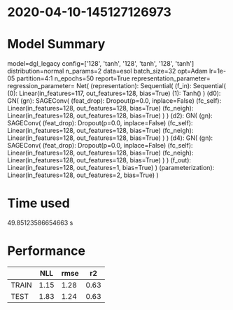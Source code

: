 2020-04-10-145127126973
===========================
# Model Summary
model=dgl_legacy
config=['128', 'tanh', '128', 'tanh', '128', 'tanh']
distribution=normal
n_params=2
data=esol
batch_size=32
opt=Adam
lr=1e-05
partition=4:1
n_epochs=50
report=True
representation_parameter=
regression_parameter=
Net(
  (representation): Sequential(
    (f_in): Sequential(
      (0): Linear(in_features=117, out_features=128, bias=True)
      (1): Tanh()
    )
    (d0): GN(
      (gn): SAGEConv(
        (feat_drop): Dropout(p=0.0, inplace=False)
        (fc_self): Linear(in_features=128, out_features=128, bias=True)
        (fc_neigh): Linear(in_features=128, out_features=128, bias=True)
      )
    )
    (d2): GN(
      (gn): SAGEConv(
        (feat_drop): Dropout(p=0.0, inplace=False)
        (fc_self): Linear(in_features=128, out_features=128, bias=True)
        (fc_neigh): Linear(in_features=128, out_features=128, bias=True)
      )
    )
    (d4): GN(
      (gn): SAGEConv(
        (feat_drop): Dropout(p=0.0, inplace=False)
        (fc_self): Linear(in_features=128, out_features=128, bias=True)
        (fc_neigh): Linear(in_features=128, out_features=128, bias=True)
      )
    )
    (f_out): Linear(in_features=128, out_features=1, bias=True)
  )
  (parameterization): Linear(in_features=128, out_features=2, bias=True)
)
# Time used
49.85123586654663 s
# Performance 
|              |NLL           |rmse          |r2            |
|------------- |------------- |------------- |------------- |
|TRAIN         |1.15          |1.28          |0.63          |
|TEST          |1.83          |1.24          |0.63          |
